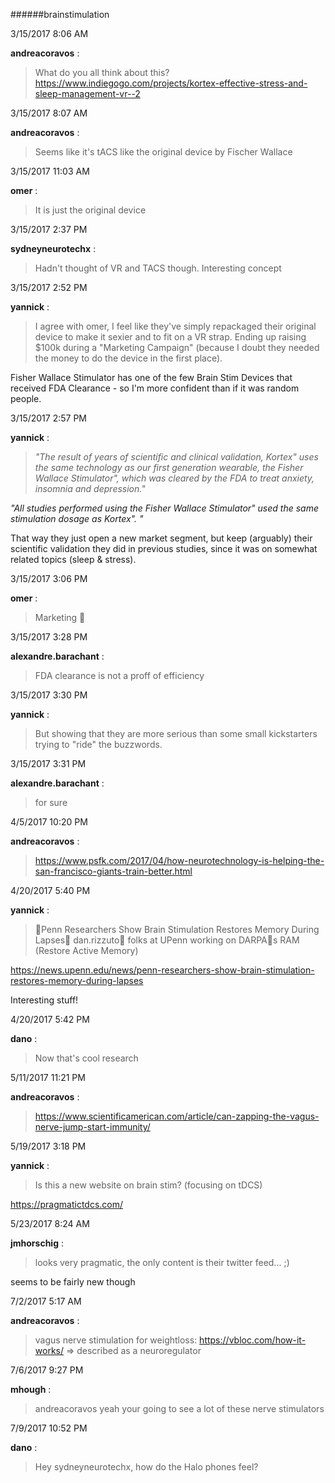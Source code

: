 ######brainstimulation

3/15/2017 8:06 AM

 **andreacoravos** :

 >What do you all think about this? <https://www.indiegogo.com/projects/kortex-effective-stress-and-sleep-management-vr--2>

3/15/2017 8:07 AM

 **andreacoravos** :

 >Seems like it's tACS like the original device by Fischer Wallace 

3/15/2017 11:03 AM

 **omer** :

 >It is just the original device

3/15/2017 2:37 PM

 **sydneyneurotechx** :

 >Hadn't thought of VR and TACS though. Interesting concept

3/15/2017 2:52 PM

 **yannick** :

 >I agree with omer, I feel like they've simply repackaged their original device to make it sexier and to fit on a VR strap. Ending up raising $100k during a "Marketing Campaign" (because I doubt they needed the money to do the device in the first place).

> 
Fisher Wallace Stimulator has one of the few Brain Stim Devices that received FDA Clearance - so I'm more confident than if it was random people.

3/15/2017 2:57 PM

 **yannick** :

 >_"The result of years of scientific and clinical validation, Kortex" uses the same technology as our first generation wearable, the Fisher Wallace Stimulator", which was cleared by the FDA to treat anxiety, insomnia and depression."_ 

> 
_"All studies performed using the Fisher Wallace Stimulator" used the same stimulation dosage as Kortex". "_

> 
That way they just open a new market segment, but keep (arguably) their scientific validation they did in previous studies, since it was on somewhat related topics (sleep &amp; stress).

3/15/2017 3:06 PM

 **omer** :

 >Marketing :slightly_smiling_face:

3/15/2017 3:28 PM

 **alexandre.barachant** :

 >FDA clearance is not a proff of efficiency

3/15/2017 3:30 PM

 **yannick** :

 >But showing that they are more serious than some small kickstarters trying to "ride" the buzzwords.

3/15/2017 3:31 PM

 **alexandre.barachant** :

 >for sure

4/5/2017 10:20 PM

 **andreacoravos** :

 ><https://www.psfk.com/2017/04/how-neurotechnology-is-helping-the-san-francisco-giants-train-better.html>

4/20/2017 5:40 PM

 **yannick** :

 >Penn Researchers Show Brain Stimulation Restores Memory During Lapses dan.rizzuto folks at UPenn working on DARPAs RAM (Restore Active Memory)

> 
<https://news.upenn.edu/news/penn-researchers-show-brain-stimulation-restores-memory-during-lapses>

> 
Interesting stuff!

4/20/2017 5:42 PM

 **dano** :

 >Now that's cool research

5/11/2017 11:21 PM

 **andreacoravos** :

 ><https://www.scientificamerican.com/article/can-zapping-the-vagus-nerve-jump-start-immunity/>

5/19/2017 3:18 PM

 **yannick** :

 >Is this a new website on brain stim? (focusing on tDCS) 

> 
<https://pragmatictdcs.com/>

5/23/2017 8:24 AM

 **jmhorschig** :

 >looks very pragmatic, the only content is their twitter feed... ;)

> 
seems to be fairly new though

7/2/2017 5:17 AM

 **andreacoravos** :

 >vagus nerve stimulation for weightloss: <https://vbloc.com/how-it-works/> =&gt; described as a neuroregulator

7/6/2017 9:27 PM

 **mhough** :

 >andreacoravos yeah your going to see a lot of these nerve stimulators

7/9/2017 10:52 PM

 **dano** :

 >Hey sydneyneurotechx, how do the Halo phones feel?


